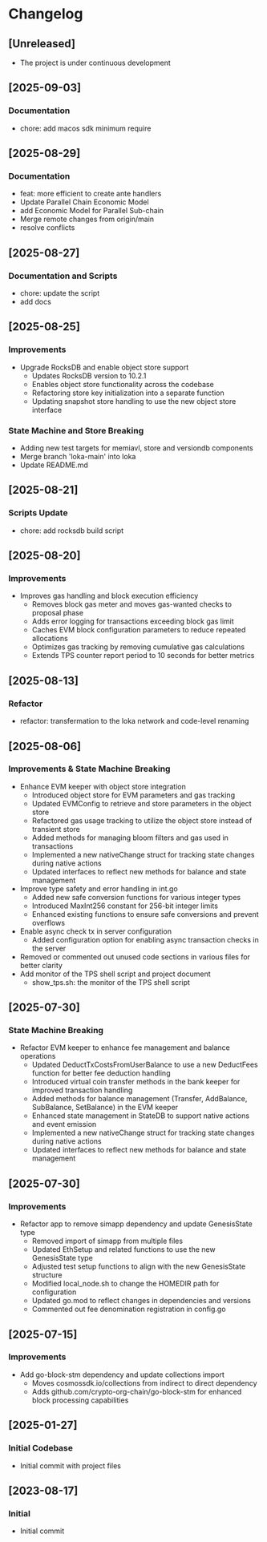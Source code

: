 # Changelog

## [Unreleased]

- The project is under continuous development

## [2025-09-03]

### Documentation

- chore: add macos sdk minimum require

## [2025-08-29]

### Documentation

- feat: more efficient to create ante handlers
- Update Parallel Chain Economic Model
- add Economic Model for Parallel Sub-chain
- Merge remote changes from origin/main
- resolve conflicts

## [2025-08-27]

### Documentation and Scripts

- chore: update the script
- add docs

## [2025-08-25]

### Improvements

- Upgrade RocksDB and enable object store support
  - Updates RocksDB version to 10.2.1
  - Enables object store functionality across the codebase
  - Refactoring store key initialization into a separate function
  - Updating snapshot store handling to use the new object store interface

### State Machine and Store Breaking

- Adding new test targets for memiavl, store and versiondb components
- Merge branch 'loka-main' into loka
- Update README.md

## [2025-08-21]

### Scripts Update

- chore: add rocksdb build script

## [2025-08-20]

### Improvements

- Improves gas handling and block execution efficiency
  - Removes block gas meter and moves gas-wanted checks to proposal phase
  - Adds error logging for transactions exceeding block gas limit
  - Caches EVM block configuration parameters to reduce repeated allocations
  - Optimizes gas tracking by removing cumulative gas calculations
  - Extends TPS counter report period to 10 seconds for better metrics

## [2025-08-13]

### Refactor

- refactor: transfermation to the loka network and code-level renaming

## [2025-08-06]

### Improvements & State Machine Breaking

- Enhance EVM keeper with object store integration
  - Introduced object store for EVM parameters and gas tracking
  - Updated EVMConfig to retrieve and store parameters in the object store
  - Refactored gas usage tracking to utilize the object store instead of transient store
  - Added methods for managing bloom filters and gas used in transactions
  - Implemented a new nativeChange struct for tracking state changes during native actions
  - Updated interfaces to reflect new methods for balance and state management
- Improve type safety and error handling in int.go
  - Added new safe conversion functions for various integer types
  - Introduced MaxInt256 constant for 256-bit integer limits
  - Enhanced existing functions to ensure safe conversions and prevent overflows
- Enable async check tx in server configuration
  - Added configuration option for enabling async transaction checks in the server
- Removed or commented out unused code sections in various files for better clarity
- Add monitor of the TPS shell script and project document
  - show_tps.sh: the monitor of the TPS shell script

## [2025-07-30]

### State Machine Breaking

- Refactor EVM keeper to enhance fee management and balance operations
  - Updated DeductTxCostsFromUserBalance to use a new DeductFees function for better fee deduction handling
  - Introduced virtual coin transfer methods in the bank keeper for improved transaction handling
  - Added methods for balance management (Transfer, AddBalance, SubBalance, SetBalance) in the EVM keeper
  - Enhanced state management in StateDB to support native actions and event emission
  - Implemented a new nativeChange struct for tracking state changes during native actions
  - Updated interfaces to reflect new methods for balance and state management

## [2025-07-30]

### Improvements

- Refactor app to remove simapp dependency and update GenesisState type
  - Removed import of simapp from multiple files
  - Updated EthSetup and related functions to use the new GenesisState type
  - Adjusted test setup functions to align with the new GenesisState structure
  - Modified local_node.sh to change the HOMEDIR path for configuration
  - Updated go.mod to reflect changes in dependencies and versions
  - Commented out fee denomination registration in config.go

## [2025-07-15]

### Improvements

- Add go-block-stm dependency and update collections import
  - Moves cosmossdk.io/collections from indirect to direct dependency
  - Adds github.com/crypto-org-chain/go-block-stm for enhanced block processing capabilities

## [2025-01-27]

### Initial Codebase

- Initial commit with project files

## [2023-08-17]

### Initial

- Initial commit
